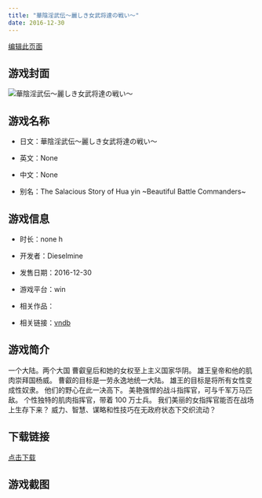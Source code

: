 ```yaml
---
title: "華陰淫武伝～麗しき女武将達の戦い～"
date: 2016-12-30
---
```

[编辑此页面](https://github.com/ACG-3/ADV3-source/blob/main/source/_posts/%E8%8F%AF%E9%99%B0%E6%B7%AB%E6%AD%A6%E4%BC%9D%EF%BD%9E%E9%BA%97%E3%81%97%E3%81%8D%E5%A5%B3%E6%AD%A6%E5%B0%86%E9%81%94%E3%81%AE%E6%88%A6%E3%81%84%EF%BD%9E.md)

## 游戏封面

![華陰淫武伝～麗しき女武将達の戦い～](https%3A//pan.timero.xyz/onedrive/img_lib_001/%E8%8F%AF%E9%99%B0%E6%B7%AB%E6%AD%A6%E4%BC%9D%EF%BD%9E%E9%BA%97%E3%81%97%E3%81%8D%E5%A5%B3%E6%AD%A6%E5%B0%86%E9%81%94%E3%81%AE%E6%88%A6%E3%81%84%EF%BD%9E_cover.avif)


## 游戏名称

- 日文：華陰淫武伝～麗しき女武将達の戦い～
- 英文：None
- 中文：None

- 别名：The Salacious Story of Hua yin ~Beautiful Battle Commanders~


## 游戏信息

- 时长：none h
- 开发者：Dieselmine
- 发售日期：2016-12-30
- 游戏平台：win
- 相关作品：

- 相关链接：[vndb](https://vndb.org/v20853)


## 游戏简介

一个大陆。两个大国
曹叡皇后和她的女权至上主义国家华阴。
雄王皇帝和他的肌肉崇拜国杨威。
曹叡的目标是一劳永逸地统一大陆。
雄王的目标是将所有女性变成性奴隶。
他们的野心在此一决高下。
美艳强悍的战斗指挥官，可与千军万马匹敌。
个性独特的肌肉指挥官，带着 100 万士兵。
我们美丽的女指挥官能否在战场上生存下来？
威力、智慧、谋略和性技巧在无政府状态下交织流动？




## 下载链接

[点击下载](https://pan.timero.xyz/onedrive/adv_lib_001/%E8%8F%AF%E9%99%B0%E6%B7%AB%E6%AD%A6%E4%BC%9D%EF%BD%9E%E9%BA%97%E3%81%97%E3%81%8D%E5%A5%B3%E6%AD%A6%E5%B0%86%E9%81%94%E3%81%AE%E6%88%A6%E3%81%84%EF%BD%9E)


## 游戏截图


